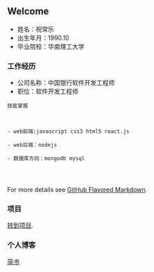 ## Welcome 

- 姓名：祝常乐
- 出生年月：1990.10
- 毕业院校：华南理工大学

### 工作经历

- 公司名称：中国银行软件开发工程师
- 职位：软件开发工程师
```
技能掌握



- web前端:javascript css3 html5 react.js

- web后端：nodejs

- 数据库方向：mongodb mysql




```

For more details see [GitHub Flavored Markdown](https://guides.github.com/features/mastering-markdown/).

### 项目

[转到项目](https://github.com/jszcl).

### 个人博客

[简书](http://www.jianshu.com/u/358437f5963c)
